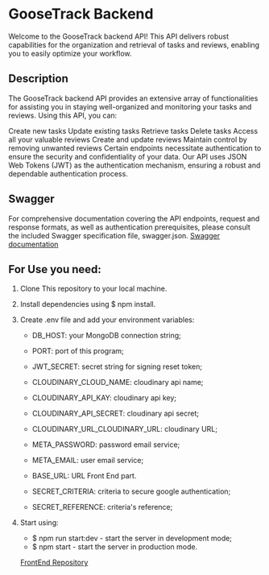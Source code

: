 # GooseTrack Backend

Welcome to the GooseTrack backend API! This API delivers robust capabilities for the organization and retrieval of tasks and reviews, enabling you to easily optimize your workflow.

## Description

The GooseTrack backend API provides an extensive array of functionalities for assisting you in staying well-organized and monitoring your tasks and reviews. Using this API, you can:

Create new tasks
Update existing tasks
Retrieve tasks
Delete tasks
Access all your valuable reviews
Create and update reviews
Maintain control by removing unwanted reviews
Certain endpoints necessitate authentication to ensure the security and confidentiality of your data. Our API uses JSON Web Tokens (JWT) as the authentication mechanism, ensuring a robust and dependable authentication process.

## Swagger

For comprehensive documentation covering the API endpoints, request and response formats, as well as authentication prerequisites, please consult the included Swagger specification file, swagger.json.
<a href='https://final-project-backend-6uyr.onrender.com/api/docs'>Swagger documentation</a>

## For Use you need:

1. Clone This repository to your local machine.
2. Install dependencies using $ npm install.
3. Create .env file and add your environment variables:

   - DB_HOST: your MongoDB connection string;
   - PORT: port of this program;
   - JWT_SECRET: secret string for signing reset token;

   - CLOUDINARY_CLOUD_NAME: cloudinary api name;
   - CLOUDINARY_API_KAY: cloudinary api key;
   - CLOUDINARY_API_SECRET: cloudinary api secret;
   - CLOUDINARY_URL_CLOUDINARY_URL: cloudinary URL;

   - META_PASSWORD: password email service;
   - META_EMAIL: user email service;

   - BASE_URL: URL Front End part.

   - SECRET_CRITERIA: criteria to secure google authentication;
   - SECRET_REFERENCE: criteria's reference;

4. Start using:

   - $ npm run start:dev - start the server in development mode;
   - $ npm start - start the server in production mode.

   <a href='https://github.com/OleksiiVTS/final-project-frontend'>FrontEnd Repository</a>
